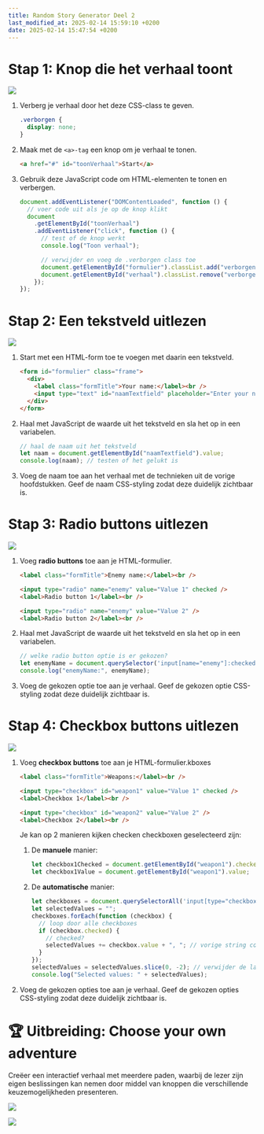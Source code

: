 ```yaml
---
title: Random Story Generator Deel 2
last_modified_at: 2025-02-14 15:59:10 +0200
date: 2025-02-14 15:47:54 +0200
---
```


# Stap 1: Knop die het verhaal toont

![](images/randomknop1.gif)

1. Verberg je verhaal door het deze CSS-class te geven.

   ```css
   .verborgen {
     display: none;
   }
   ```

2. Maak met de `<a>-tag` een knop om je verhaal te tonen.

   ```html
   <a href="#" id="toonVerhaal">Start</a>
   ```

3. Gebruik deze JavaScript code om HTML-elementen te tonen en verbergen.

   ```javascript
   document.addEventListener("DOMContentLoaded", function () {
     // voer code uit als je op de knop klikt
     document
       .getElementById("toonVerhaal")
       .addEventListener("click", function () {
         // test of de knop werkt
         console.log("Toon verhaal");

         // verwijder en voeg de .verborgen class toe
         document.getElementById("formulier").classList.add("verborgen");
         document.getElementById("verhaal").classList.remove("verborgen");
       });
   });
   ```

# Stap 2: Een tekstveld uitlezen

![](images/randomknop2.gif)

1. Start met een HTML-form toe te voegen met daarin een tekstveld.

   ```html
   <form id="formulier" class="frame">
     <div>
       <label class="formTitle">Your name:</label><br />
       <input type="text" id="naamTextfield" placeholder="Enter your name" />
     </div>
   </form>
   ```

2. Haal met JavaScript de waarde uit het tekstveld en sla het op in een variabelen.

   ```javascript
   // haal de naam uit het tekstveld
   let naam = document.getElementById("naamTextfield").value;
   console.log(naam); // testen of het gelukt is
   ```

3. Voeg de naam toe aan het verhaal met de technieken uit de vorige hoofdstukken.
   Geef de naam CSS-styling zodat deze duidelijk zichtbaar is.

# Stap 3: Radio buttons uitlezen

![](images/randomradio.gif)

1. Voeg **radio buttons** toe aan je HTML-formulier.

   ```html
   <label class="formTitle">Enemy name:</label><br />

   <input type="radio" name="enemy" value="Value 1" checked />
   <label>Radio button 1</label><br />

   <input type="radio" name="enemy" value="Value 2" />
   <label>Radio button 2</label><br />
   ```

2. Haal met JavaScript de waarde uit het tekstveld en sla het op in een variabelen.

   ```javascript
   // welke radio button optie is er gekozen?
   let enemyName = document.querySelector('input[name="enemy"]:checked').value;
   console.log("enemyName:", enemyName);
   ```

3. Voeg de gekozen optie toe aan je verhaal.
   Geef de gekozen optie CSS-styling zodat deze duidelijk zichtbaar is.

# Stap 4: Checkbox buttons uitlezen

![](images/randomcheckbox.gif)

1. Voeg **checkbox buttons** toe aan je HTML-formulier.kboxes

   ```html
   <label class="formTitle">Weapons:</label><br />

   <input type="checkbox" id="weapon1" value="Value 1" checked />
   <label>Checkbox 1</label><br />

   <input type="checkbox" id="weapon2" value="Value 2" />
   <label>Checkbox 2</label><br />
   ```

   Je kan op 2 manieren kijken checken checkboxen geselecteerd zijn:

   1. De **manuele** manier:

      ```javascript
      let checkbox1Checked = document.getElementById("weapon1").checked;
      let checkbox1Value = document.getElementById("weapon1").value;
      ```

   2. De **automatische** manier:

      ```javascript
      let checkboxes = document.querySelectorAll('input[type="checkbox"]'); // zet alle checkboxes in een array
      let selectedValues = "";
      checkboxes.forEach(function (checkbox) {
        // loop door alle checkboxes
        if (checkbox.checked) {
          // checked?
          selectedValues += checkbox.value + ", "; // vorige string comma nieuwe
        }
      });
      selectedValues = selectedValues.slice(0, -2); // verwijder de laatste 2 letters van de string ', '
      console.log("Selected values: " + selectedValues);
      ```

2. Voeg de gekozen opties toe aan je verhaal.
   Geef de gekozen opties CSS-styling zodat deze duidelijk zichtbaar is.

# 🏆 Uitbreiding: Choose your own adventure

Creëer een interactief verhaal met meerdere paden, waarbij de lezer zijn eigen beslissingen kan nemen door middel van knoppen die verschillende keuzemogelijkheden presenteren.

![](images//Black-Mirror-Bandersnatch-historia-2282737361.jpg)

![](images/Bandersnatch05-506725826.jpg)
